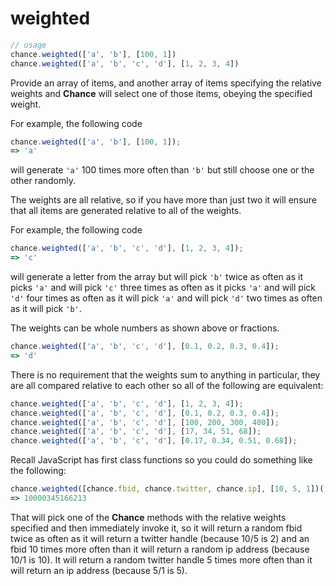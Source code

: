 # weighted

```js
// usage
chance.weighted(['a', 'b'], [100, 1])
chance.weighted(['a', 'b', 'c', 'd'], [1, 2, 3, 4])
```

Provide an array of items, and another array of items specifying the relative weights and **Chance** will select one of those items, obeying the specified weight.

For example, the following code
```js
chance.weighted(['a', 'b'], [100, 1]);
=> 'a'
```
will generate `'a'` 100 times more often than `'b'` but still choose one or the other randomly.

The weights are all relative, so if you have more than just two it will ensure that all items are generated relative to all of the weights.

For example, the following code
```js
chance.weighted(['a', 'b', 'c', 'd'], [1, 2, 3, 4]);
=> 'c'
```
will generate a letter from the array but will pick `'b'` twice as often as it picks `'a'` and will pick `'c'` three times as often as it picks `'a'` and will pick `'d'` four times as often as it will pick `'a'` and will pick `'d'` two times as often as it will pick `'b'`.

The weights can be whole numbers as shown above or fractions.

```js
chance.weighted(['a', 'b', 'c', 'd'], [0.1, 0.2, 0.3, 0.4]);
=> 'd'
```

There is no requirement that the weights sum to anything in particular, they are all compared relative to each other so all of the following are equivalent:

```js
chance.weighted(['a', 'b', 'c', 'd'], [1, 2, 3, 4]);
chance.weighted(['a', 'b', 'c', 'd'], [0.1, 0.2, 0.3, 0.4]);
chance.weighted(['a', 'b', 'c', 'd'], [100, 200, 300, 400]);
chance.weighted(['a', 'b', 'c', 'd'], [17, 34, 51, 68]);
chance.weighted(['a', 'b', 'c', 'd'], [0.17, 0.34, 0.51, 0.68]);
```

Recall JavaScript has first class functions so you could do something like the following:

```js
chance.weighted([chance.fbid, chance.twitter, chance.ip], [10, 5, 1])();
=> 10000345166213
```

That will pick one of the **Chance** methods with the relative weights specified and then immediately invoke it, so it will return a random fbid twice as often as it will return a twitter handle (because 10/5 is 2) and an fbid 10 times more often than it will return a random ip address (because 10/1 is 10). It will return a random twitter handle 5 times more often than it will return an ip address (because 5/1 is 5).
